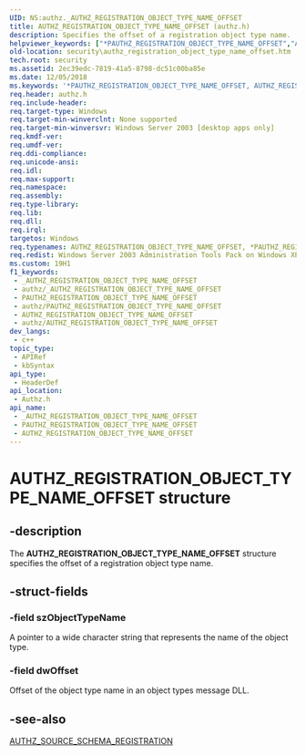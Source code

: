 ```yaml
---
UID: NS:authz._AUTHZ_REGISTRATION_OBJECT_TYPE_NAME_OFFSET
title: AUTHZ_REGISTRATION_OBJECT_TYPE_NAME_OFFSET (authz.h)
description: Specifies the offset of a registration object type name.
helpviewer_keywords: ["*PAUTHZ_REGISTRATION_OBJECT_TYPE_NAME_OFFSET","AUTHZ_REGISTRATION_OBJECT_TYPE_NAME_OFFSET","AUTHZ_REGISTRATION_OBJECT_TYPE_NAME_OFFSET structure [Security]","PAUTHZ_REGISTRATION_OBJECT_TYPE_NAME_OFFSET","PAUTHZ_REGISTRATION_OBJECT_TYPE_NAME_OFFSET structure pointer [Security]","authz/AUTHZ_REGISTRATION_OBJECT_TYPE_NAME_OFFSET","authz/PAUTHZ_REGISTRATION_OBJECT_TYPE_NAME_OFFSET","security.authz_registration_object_type_name_offset"]
old-location: security\authz_registration_object_type_name_offset.htm
tech.root: security
ms.assetid: 2ec39edc-7819-41a5-8798-dc51c00ba85e
ms.date: 12/05/2018
ms.keywords: '*PAUTHZ_REGISTRATION_OBJECT_TYPE_NAME_OFFSET, AUTHZ_REGISTRATION_OBJECT_TYPE_NAME_OFFSET, AUTHZ_REGISTRATION_OBJECT_TYPE_NAME_OFFSET structure [Security], PAUTHZ_REGISTRATION_OBJECT_TYPE_NAME_OFFSET, PAUTHZ_REGISTRATION_OBJECT_TYPE_NAME_OFFSET structure pointer [Security], authz/AUTHZ_REGISTRATION_OBJECT_TYPE_NAME_OFFSET, authz/PAUTHZ_REGISTRATION_OBJECT_TYPE_NAME_OFFSET, security.authz_registration_object_type_name_offset'
req.header: authz.h
req.include-header: 
req.target-type: Windows
req.target-min-winverclnt: None supported
req.target-min-winversvr: Windows Server 2003 [desktop apps only]
req.kmdf-ver: 
req.umdf-ver: 
req.ddi-compliance: 
req.unicode-ansi: 
req.idl: 
req.max-support: 
req.namespace: 
req.assembly: 
req.type-library: 
req.lib: 
req.dll: 
req.irql: 
targetos: Windows
req.typenames: AUTHZ_REGISTRATION_OBJECT_TYPE_NAME_OFFSET, *PAUTHZ_REGISTRATION_OBJECT_TYPE_NAME_OFFSET
req.redist: Windows Server 2003 Administration Tools Pack on Windows XP
ms.custom: 19H1
f1_keywords:
 - _AUTHZ_REGISTRATION_OBJECT_TYPE_NAME_OFFSET
 - authz/_AUTHZ_REGISTRATION_OBJECT_TYPE_NAME_OFFSET
 - PAUTHZ_REGISTRATION_OBJECT_TYPE_NAME_OFFSET
 - authz/PAUTHZ_REGISTRATION_OBJECT_TYPE_NAME_OFFSET
 - AUTHZ_REGISTRATION_OBJECT_TYPE_NAME_OFFSET
 - authz/AUTHZ_REGISTRATION_OBJECT_TYPE_NAME_OFFSET
dev_langs:
 - c++
topic_type:
 - APIRef
 - kbSyntax
api_type:
 - HeaderDef
api_location:
 - Authz.h
api_name:
 - _AUTHZ_REGISTRATION_OBJECT_TYPE_NAME_OFFSET
 - PAUTHZ_REGISTRATION_OBJECT_TYPE_NAME_OFFSET
 - AUTHZ_REGISTRATION_OBJECT_TYPE_NAME_OFFSET
---
```


# AUTHZ_REGISTRATION_OBJECT_TYPE_NAME_OFFSET structure


## -description

The <b>AUTHZ_REGISTRATION_OBJECT_TYPE_NAME_OFFSET</b> structure specifies the offset of a registration object type name.

## -struct-fields

### -field szObjectTypeName

A pointer to a wide character string that represents the name of the object type.

### -field dwOffset

Offset of the object type name in an object types message DLL.

## -see-also

<a href="/windows/desktop/api/authz/ns-authz-authz_source_schema_registration">AUTHZ_SOURCE_SCHEMA_REGISTRATION</a>

